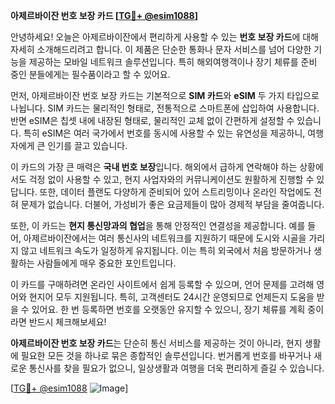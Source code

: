 **아제르바이잔 번호 보장 카드 [[TG💪+ @esim1088](https://t.me/s/esim1088)]**

안녕하세요! 오늘은 아제르바이잔에서 편리하게 사용할 수 있는 **번호 보장 카드**에 대해 자세히 소개해드리려고 합니다. 이 제품은 단순한 통화나 문자 서비스를 넘어 다양한 기능을 제공하는 모바일 네트워크 솔루션입니다. 특히 해외여행객이나 장기 체류를 준비 중인 분들에게는 필수품이라고 할 수 있어요.

먼저, 아제르바이잔 번호 보장 카드는 기본적으로 **SIM 카드**와 **eSIM** 두 가지 타입으로 나뉩니다. SIM 카드는 물리적인 형태로, 전통적으로 스마트폰에 삽입하여 사용합니다. 반면 eSIM은 칩셋 내에 내장된 형태로, 물리적인 교체 없이 간편하게 설정할 수 있습니다. 특히 eSIM은 여러 국가에서 번호를 동시에 사용할 수 있는 유연성을 제공하니, 여행자에게 큰 인기를 끌고 있습니다.

이 카드의 가장 큰 매력은 **국내 번호 보장**입니다. 해외에서 급하게 연락해야 하는 상황에서도 걱정 없이 사용할 수 있고, 현지 사업자와의 커뮤니케이션도 원활하게 진행할 수 있답니다. 또한, 데이터 플랜도 다양하게 준비되어 있어 스트리밍이나 온라인 작업에도 전혀 문제가 없습니다. 더불어, 가성비가 좋은 요금제들이 많아 경제적 부담을 줄여줍니다.

또한, 이 카드는 **현지 통신망과의 협업**을 통해 안정적인 연결성을 제공합니다. 예를 들어, 아제르바이잔에서는 여러 통신사의 네트워크를 지원하기 때문에 도시와 시골을 가리지 않고 네트워크 속도가 일정하게 유지됩니다. 이는 특히 외국에서 처음 방문하거나 생활하는 사람들에게 매우 중요한 포인트입니다.

이 카드를 구매하려면 온라인 사이트에서 쉽게 등록할 수 있으며, 언어 문제를 고려해 영어와 현지어 모두 지원됩니다. 특히, 고객센터도 24시간 운영되므로 언제든지 도움을 받을 수 있어요. 한 번 등록하면 번호를 오랫동안 유지할 수 있으니, 장기 체류를 계획 중이라면 반드시 체크해보세요!

**아제르바이잔 번호 보장 카드**는 단순히 통신 서비스를 제공하는 것이 아니라, 현지 생활에 필요한 모든 것을 하나로 묶은 종합적인 솔루션입니다. 번거롭게 번호를 바꾸거나 새로운 통신사를 찾을 필요가 없으니, 일상생활과 여행을 더욱 편리하게 즐길 수 있습니다.

[[TG💪+ @esim1088](https://t.me/s/esim1088) ![Image](https://i.postimg.cc/Y0z9fWf4/image.png)]